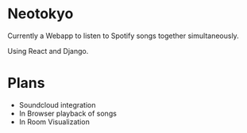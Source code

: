 # Neotokyo

Currently a Webapp to listen to Spotify songs together simultaneously.

Using React and Django.

# Plans
- Soundcloud integration
- In Browser playback of songs
- In Room Visualization



